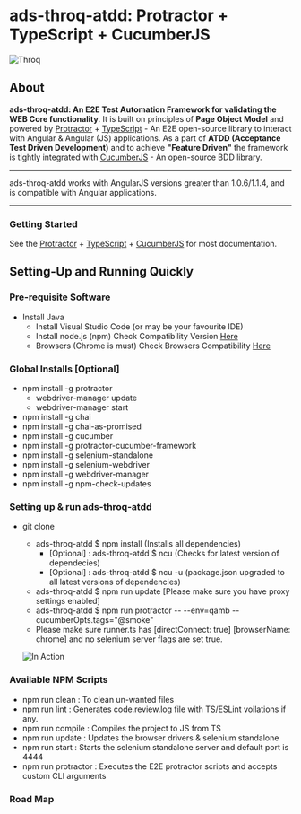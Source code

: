 # ads-throq-atdd: Protractor + TypeScript + CucumberJS
![Throq]()

## About

**ads-throq-atdd: An E2E Test Automation Framework for validating the  WEB Core functionality**. It is built on principles of **Page Object Model** and powered by [Protractor](http://www.protractortest.org/#/) + [TypeScript](https://www.typescriptlang.org/) - An E2E open-source library to interact with Angular  & Angular (JS) applications. As a part of **ATDD (Acceptance Test Driven Development)** and to achieve **"Feature Driven"** the framework is tightly integrated with [CucumberJS](https://cucumber.io/) - An open-source BDD library.

_______________________________________________________


ads-throq-atdd works with AngularJS versions greater than 1.0.6/1.1.4, and is compatible with Angular applications.

_______________________________________________________
### Getting Started

See the [Protractor](http://www.protractortest.org/#/) + [TypeScript](https://www.typescriptlang.org/) + [CucumberJS](https://cucumber.io/) for most documentation.

## Setting-Up and Running Quickly


### Pre-requisite Software

  * Install Java
    * Install Visual Studio Code (or may be your favourite IDE)
    * Install node.js (npm) Check Compatibility Version [Here](https://github.com/angular/protractor#compatibility/)
    * Browsers (Chrome is must) Check Browsers Compatibility [Here](http://www.protractortest.org/#/browser-support/)

### Global Installs [Optional]

  * npm install -g protractor
    - webdriver-manager update
    - webdriver-manager start
  * npm install -g chai
  * npm install -g chai-as-promised
  * npm install -g cucumber
  * npm install -g protractor-cucumber-framework
  * npm install -g selenium-standalone
  * npm install -g selenium-webdriver
  * npm install -g webdriver-manager
  * npm install -g npm-check-updates  

### Setting up & run ads-throq-atdd

  * git clone  
    - ads-throq-atdd $ npm install (Installs all dependencies)
      - [Optional] : ads-throq-atdd $ ncu (Checks for latest version of dependecies)
      - [Optional] : ads-throq-atdd $ ncu -u (package.json upgraded to all latest versions of dependencies)
    - ads-throq-atdd $ npm run update [Please make sure you have proxy settings enabled]
    - ads-throq-atdd $ npm run protractor -- --env=qamb --cucumberOpts.tags="@smoke"
    - Please make sure runner.ts has [directConnect: true] [browserName: chrome] and no selenium server      flags are set true.

    ![In Action]()

### Available NPM Scripts

* npm run clean : To clean un-wanted files
* npm run lint : Generates code.review.log file with TS/ESLint voilations if any.
* npm run compile : Compiles the project to JS from TS
* npm run update : Updates the browser drivers & selenium standalone
* npm run start : Starts the selenium standalone server and default port is 4444
* npm run protractor : Executes the E2E protractor scripts and accepts custom CLI arguments

### Road Map



